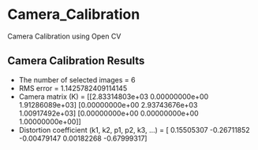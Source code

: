 # Camera_Calibration
Camera Calibration using Open CV


## Camera Calibration Results
* The number of selected images = 6
* RMS error = 1.1425782409114145
* Camera matrix (K) = 
[[2.83314803e+03 0.00000000e+00 1.91286089e+03]
 [0.00000000e+00 2.93743676e+03 1.00917492e+03]
 [0.00000000e+00 0.00000000e+00 1.00000000e+00]]
* Distortion coefficient (k1, k2, p1, p2, k3, ...) = [ 0.15505307 -0.26711852 -0.00479147  0.00182268 -0.67999317]